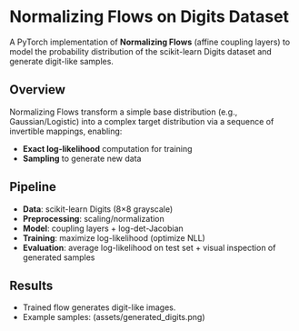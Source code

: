 # Normalizing Flows on Digits Dataset

A PyTorch implementation of **Normalizing Flows** (affine coupling layers) to model the probability distribution of the scikit-learn Digits dataset and generate digit-like samples.

## Overview
Normalizing Flows transform a simple base distribution (e.g., Gaussian/Logistic) into a complex target distribution via a sequence of invertible mappings, enabling:
- **Exact log-likelihood** computation for training
- **Sampling** to generate new data

## Pipeline
- **Data**: scikit-learn Digits (8×8 grayscale)
- **Preprocessing**: scaling/normalization
- **Model**: coupling layers + log-det-Jacobian
- **Training**: maximize log-likelihood (optimize NLL)
- **Evaluation**: average log-likelihood on test set + visual inspection of generated samples

## Results
- Trained flow generates digit-like images.
- Example samples: (assets/generated_digits.png)
